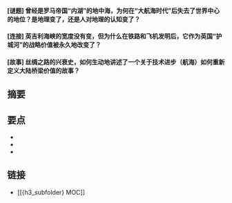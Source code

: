 #### [谜题] 曾经是罗马帝国“内湖”的地中海，为何在“大航海时代”后失去了世界中心的地位？是地理变了，还是人对地理的认知变了？


#### [连接] 英吉利海峡的宽度没有变，但为什么在铁路和飞机发明后，它作为英国“护城河”的战略价值被永久地改变了？


#### [故事] 丝绸之路的兴衰史，如何生动地讲述了一个关于技术进步（航海）如何重新定义大陆桥梁价值的故事？


## 摘要


## 要点

- 
- 
- 

## 链接

- [[{h3_subfolder} MOC]]
